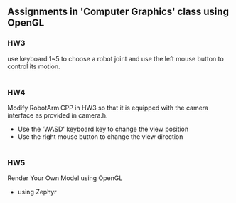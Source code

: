 ## Assignments in 'Computer Graphics' class using OpenGL

### HW3
use keyboard 1~5 to choose a robot joint and use the left mouse button to control its motion.
<br><br>

### HW4
Modify RobotArm.CPP in HW3 so that it is equipped with the camera interface as provided in camera.h.
- Use the 'WASD' keyboard key to change the view position
- Use the right mouse button to change the view direction
<br><br>

### HW5
Render Your Own Model using OpenGL
+ using Zephyr
